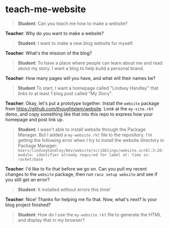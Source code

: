 # teach-me-website

> **Student**: Can you teach me how to make a website?

**Teacher**: Why do you want to make a website?

> **Student**: I want to make a new blog website for myself.

**Teacher**: What's the mission of the blog? 

> **Student**: To have a place where people can learn about me and read about my story. I want a blog to help build a personal brand. 

**Teacher**: How many pages will you have, and what will their names be?

> **Student** To start, I want a homepage called "Lindsey Handley" that links to at least 1 blog post called "My Story". 

**Teacher**: Okay, let's put a prototype together.  Install the `website` package from https://github.com/thoughtstem/website.  Look at the `my-site.rkt` demo, and copy something like that into this repo to express how your homepage and post link up.

> **Student**: I wasn't able to install website through the Package Manager. But I added a `my-website.rkt` file to the repository. I'm getting the following error when I try to install the website directory in Package Manager: `Users/lindseyhandley/Dev/website/scribblings/website.scrbl:3:20: module: identifier already required for label
  at: time
  in: racket/base`

**Teacher**: I'd like to fix that before we go on.  Can you pull my recent changes to the `website` package, then run `raco setup website` and see if you still get an error?

> **Student**: It installed without errors this time!

**Teacher**: Nice!  Thanks for helping me fix that.  Now, what's next?  Is your blog project finished? 

> **Student**: How do I use the `my-website.rkt` file to generate the HTML and display that in my browser?

 
